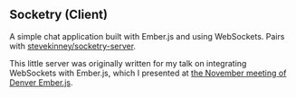 ## Socketry (Client)

A simple chat application built with Ember.js and using WebSockets. Pairs with [stevekinney/socketry-server](https://github.com/stevekinney/socketry-server).

This little server was originally written for my talk on integrating WebSockets with Ember.js, which I presented at [the November meeting of Denver Ember.js](http://www.meetup.com/Ember-js-Denver/photos/25750812/#431722682).
